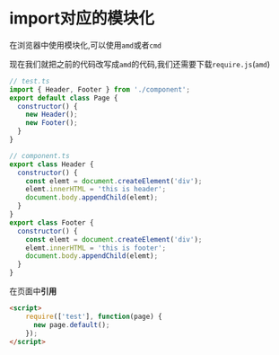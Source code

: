 # import对应的模块化

在浏览器中使用模块化,可以使用`amd`或者`cmd`

现在我们就把之前的代码改写成`amd`的代码,我们还需要下载`require.js`(`amd`)

```js
// test.ts
import { Header, Footer } from './component';
export default class Page {
  constructor() {
    new Header();
    new Footer();
  }
}
```

```js
// component.ts
export class Header {
  constructor() {
    const elemt = document.createElement('div');
    elemt.innerHTML = 'this is header';
    document.body.appendChild(elemt);
  }
}
export class Footer {
  constructor() {
    const elemt = document.createElement('div');
    elemt.innerHTML = 'this is footer';
    document.body.appendChild(elemt);
  }
}
```

在页面中**引用**

```html
<script>
    require(['test'], function(page) {
      new page.default();
    });
</script>
```

